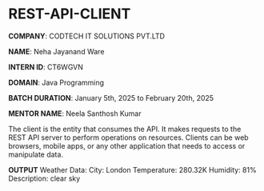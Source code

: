 # REST-API-CLIENT

**COMPANY**: CODTECH IT SOLUTIONS PVT.LTD

**NAME**: Neha Jayanand Ware

**INTERN ID**: CT6WGVN

**DOMAIN**: Java Programming

**BATCH DURATION**:  January 5th, 2025 to February 20th, 2025

**MENTOR NAME**:  Neela Santhosh Kumar 


The client is the entity that consumes the API. It makes requests to the REST API server 
to perform operations on resources. Clients can be web browsers, mobile apps, or any other
application that needs to access or manipulate data.

**OUTPUT**
Weather Data:
City: London
Temperature: 280.32K
Humidity: 81%
Description: clear sky
